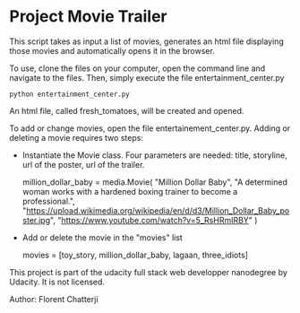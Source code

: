 # Project Movie Trailer

This script takes as input a list of movies, generates an html file displaying those movies and automatically opens it in the browser.

To use, clone the files on your computer, open the command line and navigate to the files. Then, simply execute the file entertainment_center.py

    python entertainment_center.py

An html file, called fresh_tomatoes, will be created and opened. 

To add or change movies, open the file entertainement_center.py. Adding or deleting a movie requires two steps:

* Instantiate the Movie class. Four parameters are needed: title, storyline, url of the poster, url of the trailer. 


    million_dollar_baby = media.Movie(
        "Million Dollar Baby",
        "A determined woman works with a hardened boxing trainer to become a professional.",
        "https://upload.wikimedia.org/wikipedia/en/d/d3/Million_Dollar_Baby_poster.jpg",
        "https://www.youtube.com/watch?v=5_RsHRmIRBY"
        )


* Add or delete the movie in the "movies" list

    movies = [toy_story, million_dollar_baby, lagaan, three_idiots]

This project is part of the udacity full stack web developper nanodegree by Udacity. It is not licensed.


Author: Florent Chatterji
